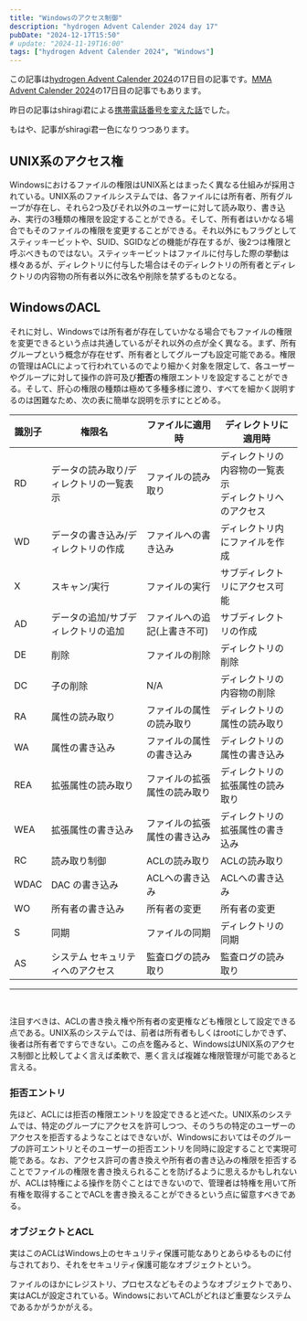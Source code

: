 ```yaml
---
title: "Windowsのアクセス制御"
description: "hydrogen Advent Calender 2024 day 17"
pubDate: "2024-12-17T15:50"
# update: "2024-11-19T16:00"
tags: ["hydrogen Advent Calender 2024", "Windows"]
---
```


この記事は[hydrogen Advent Calender 2024](https://adventar.org/calendars/10672)の17日目の記事です。[MMA Advent Calender 2024](https://adventar.org/calendars/10770)の17日目の記事でもあります。

昨日の記事はshiragi君による[携帯電話番号を変えた話](https://www.mma.club.uec.ac.jp/~shiragi/post-1/)でした。

もはや、記事がshiragi君一色になりつつあります。

## UNIX系のアクセス権

Windowsにおけるファイルの権限はUNIX系とはまったく異なる仕組みが採用されている。UNIX系のファイルシステムでは、各ファイルには所有者、所有グループが存在し、それら2つ及びそれ以外のユーザーに対して読み取り、書き込み、実行の3種類の権限を設定することができる。そして、所有者はいかなる場合でもそのファイルの権限を変更することができる。それ以外にもフラグとしてスティッキービットや、SUID、SGIDなどの機能が存在するが、後2つは権限と呼ぶべきものではない。スティッキービットはファイルに付与した際の挙動は様々あるが、ディレクトリに付与した場合はそのディレクトリの所有者とディレクトリの内容物の所有者以外に改名や削除を禁ずるものとなる。

## WindowsのACL

それに対し、Windowsでは所有者が存在していかなる場合でもファイルの権限を変更できるという点は共通しているがそれ以外の点が全く異なる。まず、所有グループという概念が存在せず、所有者としてグループも設定可能である。権限の管理はACLによって行われているのでより細かく対象を限定して、各ユーザーやグループに対して操作の許可及び**拒否**の権限エントリを設定することができる。そして、肝心の権限の種類は極めて多種多様に渡り、すべてを細かく説明するのは困難なため、次の表に簡単な説明を示すにとどめる。

| 識別子 | 権限名 | ファイルに適用時 | ディレクトリに適用時 |
| --- | --- | --- | --- |
| RD | データの読み取り/ディレクトリの一覧表示 | ファイルの読み取り | ディレクトリの内容物の一覧表示<br>ディレクトリへのアクセス |
| WD | データの書き込み/ディレクトリの作成 | ファイルへの書き込み | ディレクトリ内にファイルを作成 |
| X | スキャン/実行 | ファイルの実行 | サブディレクトリにアクセス可能 |
| AD | データの追加/サブディレクトリの追加 | ファイルへの追記(上書き不可) | サブディレクトリの作成 |
| DE | 削除 | ファイルの削除 | ディレクトリの削除 |
| DC | 子の削除 | N/A | ディレクトリの内容物の削除 |
| RA | 属性の読み取り | ファイルの属性の読み取り | ディレクトリの属性の読み取り |
| WA | 属性の書き込み | ファイルの属性の書き込み | ディレクトリの属性の書き込み |
| REA | 拡張属性の読み取り | ファイルの拡張属性の読み取り | ディレクトリの拡張属性の読み取り |
| WEA | 拡張属性の書き込み | ファイルの拡張属性の書き込み | ディレクトリの拡張属性の書き込み |
| RC | 読み取り制御 | ACLの読み取り | ACLの読み取り |
| WDAC | DAC の書き込み | ACLへの書き込み | ACLへの書き込み |
| WO | 所有者の書き込み | 所有者の変更 | 所有者の変更 |
| S | 同期 | ファイルの同期 | ディレクトリの同期 |
| AS | システム セキュリティへのアクセス | 監査ログの読み取り | 監査ログの読み取り |
<hr><br>

注目すべきは、ACLの書き換え権や所有者の変更権なども権限として設定できる点である。UNIX系のシステムでは、前者は所有者もしくはrootにしかできず、後者は所有者ですらできない。この点を鑑みると、WindowsはUNIX系のアクセス制御と比較してよく言えば柔軟で、悪く言えば複雑な権限管理が可能であると言える。

### 拒否エントリ

先ほど、ACLには拒否の権限エントリを設定できると述べた。UNIX系のシステムでは、特定のグループにアクセスを許可しつつ、そのうちの特定のユーザーのアクセスを拒否するようなことはできないが、Windowsにおいてはそのグループの許可エントリとそのユーザーの拒否エントリを同時に設定することで実現可能である。なお、アクセス許可の書き換えや所有者の書き込みの権限を拒否することでファイルの権限を書き換えられることを防げるように思えるかもしれないが、ACLは特権による操作を防ぐことはできないので、管理者は特権を用いて所有権を取得することでACLを書き換えることができるという点に留意すべきである。

### オブジェクトとACL

実はこのACLはWindows上のセキュリティ保護可能なありとあらゆるものに付与されており、それをセキュリティ保護可能なオブジェクトという。

ファイルのほかにレジストリ、プロセスなどもそのようなオブジェクトであり、実はACLが設定されている。WindowsにおいてACLがどれほど重要なシステムであるかがうかがえる。
